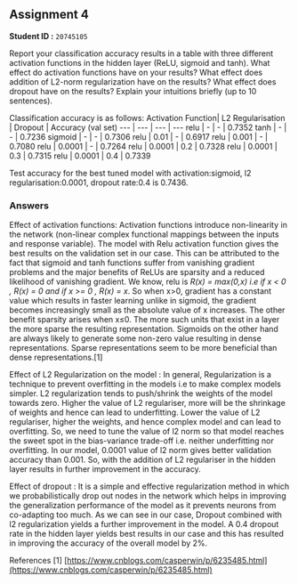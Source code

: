 ## Assignment 4 
 
**Student ID :** `20745105`  
  
Report your classification accuracy results in a table with three different activation functions in the hidden layer (ReLU, sigmoid and tanh). What effect do activation functions have on your results? What effect does addition of L2-norm regularization have on the results? What effect does dropout have on the results? Explain your intuitions briefly (up to 10 sentences).


Classification accuracy is as follows:
Activation Function| L2 Regularisation | Dropout | Accuracy (val set)
--- | --- | --- | ---
relu | - | - | 0.7352
tanh | - | - | 0.7236
sigmoid | - | - | 0.7306
relu | 0.01 | - | 0.6917
relu | 0.001 | - | 0.7080
relu | 0.0001 | - | 0.7264
relu | 0.0001 | 0.2 | 0.7328
relu | 0.0001 | 0.3 | 0.7315
relu | 0.0001 | 0.4 | 0.7339

Test accuracy for the best tuned model with 
activation:sigmoid, 
l2 regularisation:0.0001, 
dropout rate:0.4
is 0.7436.
  
### Answers ###  
  Effect of activation functions:
Activation functions introduce non-linearity in the network (non-linear complex functional mappings between the inputs and response variable). The model with Relu activation function gives the best results on the validation set in our case. This can be attributed to the fact that sigmoid and tanh functions suffer from vanishing gradient problems and the major benefits of ReLUs are sparsity and a reduced likelihood of vanishing gradient. 
We know, relu is _R(x) = max(0,x) i.e if x < 0 , R(x) = 0 and if x >= 0 , R(x) = x_.  So when x>0, gradient has a constant value which results in faster learning unlike in sigmoid, the gradient becomes increasingly small as the absolute value of x increases.
The other benefit sparsity arises when x≤0. The more such units that exist in a layer the more sparse the resulting representation. Sigmoids on the other hand are always likely to generate some non-zero value resulting in dense representations. Sparse representations seem to be more beneficial than dense representations.[1]

  Effect of L2 Regularization on the model :
In general, Regularization is a technique to prevent overfitting in the models i.e to make complex models simpler. L2 regularization tends to push/shrink  the weights of the model towards zero. Higher the value of L2 regulariser, more will be the shrinkage of weights and hence can lead to underfitting. 
  Lower the value of L2 regulariser, higher the weights, and hence complex model and can lead to overfitting. So, we need to tune the value of l2 norm so that model reaches the sweet spot in the bias-variance trade-off i.e. neither underfitting nor overfitting. In our model, 0.0001 value of l2 norm gives better validation accuracy than 0.001. So, with the addition of L2 regulariser in the hidden layer results in further improvement in the accuracy.
  
  Effect of dropout :
It is a simple and effective regularization method in which we probabilistically drop out nodes in the network which helps in improving the generalization performance of the model as it prevents neurons from co-adapting too much. As we can see in our case, Dropout  combined with l2 regularization yields a further improvement in the model. A 0.4 dropout rate in the hidden layer yields best results in our case and this has resulted in improving the accuracy of the overall model by 2%.


References
[1] [https://www.cnblogs.com/casperwin/p/6235485.html](https://www.cnblogs.com/casperwin/p/6235485.html)